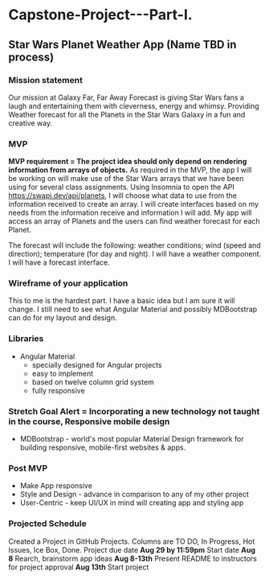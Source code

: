 # Capstone-Project---Part-I. 
## Star Wars Planet Weather App (Name TBD in process) 

### Mission statement
Our mission at Galaxy Far, Far Away Forecast is giving Star Wars fans a laugh and entertaining them with cleverness, energy and whimsy.
Providing Weather forecast for all the Planets in the Star Wars Galaxy in a fun and creative way. 

### MVP
**MVP requirement = The project idea should only depend on rendering information from arrays of objects.**
As required in the MVP, the app I will be working on will make use of the Star Wars arrays that we have been using for several class assignments.
Using Insomnia to open the API https://swapi.dev/api/planets, I will choose what data to use from the information received to create an array.
I will create interfaces based on my needs from the information receive and information I will add. 
My app will access an array of Planets and the users can find weather forecast for each Planet. 

The forecast will include the following:
weather conditions;
wind (speed and direction);
temperature (for day and night).
I will have a weather component.
I will have a forecast interface.

### Wireframe of your application
This to me is the hardest part. I have a basic idea but I am sure it will change. I still need to see what Angular Material and possibly MDBootstrap can do for my layout and design. 

### Libraries 
* Angular Material
  * specially designed for Angular projects
  * easy to implement
  * based on twelve column grid system
  * fully responsive 

### Stretch Goal Alert = Incorporating a new technology not taught in the course, Responsive mobile design
  * MDBootstrap - world's most popular Material Design framework for building responsive, mobile-first websites & apps.
  

### Post MVP
  * Make App responsive
  * Style and Design - advance in comparison to any of my other project
  * User-Centric - keep UI/UX in mind will creating app and styling app 
  
### Projected Schedule
Created a Project in GitHub Projects. Columns are TO DO, In Progress, Hot Issues, Ice Box, Done. 
Project due date **Aug 29 by 11:59pm**
Start date **Aug 8**
Rearch, brainstorm app ideas **Aug 8-13th**
Present README to instructors for project approval **Aug 13th**
Start project 
